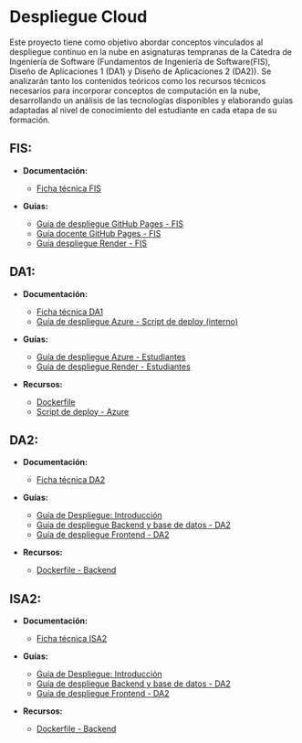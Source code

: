 # Despliegue Cloud

Este proyecto tiene como objetivo abordar conceptos vinculados al despliegue continuo en la nube en asignaturas tempranas de la Cátedra de Ingeniería de Software (Fundamentos de Ingeniería de Software(FIS), Diseño de Aplicaciones 1 (DA1) y Diseño de Aplicaciones 2 (DA2)). Se analizarán tanto los contenidos teóricos como los recursos técnicos necesarios para incorporar conceptos de computación en la nube, desarrollando un análisis de las tecnologías disponibles y elaborando guías adaptadas al nivel de conocimiento del estudiante en cada etapa de su formación.

## FIS:

- **Documentación:**
  - [Ficha técnica FIS](./fis/ficha_tecnica_fis.md)

- **Guías:**
  - [Guía de despliegue GitHub Pages - FIS](./fis/guia_despliegue_gh_pages.md)
  - [Guía docente GitHub Pages - FIS](./fis/guia_despliegue_docente.md)
  - [Guía despliegue Render - FIS](./fis/guia_despliegue_render.md)

## DA1:

- **Documentación:**
  - [Ficha técnica DA1](./da1/ficha_tecnica_da1.md)
  - [Guía de despliegue Azure - Script de deploy (interno)](./da1/script_despliegue_da1.md)

- **Guías:**
  - [Guía de despliegue Azure - Estudiantes](./da1/guia_despliegue_da1_azure.md)
  - [Guía de despliegue Render - Estudiantes](./da1/guia_despliegue_da1_render.md)

- **Recursos:**
  - [Dockerfile](./da1/ejemplo/Obligatorio_1/dockerfile)
  - [Script de deploy - Azure](./da1/ejemplo/Obligatorio_1/deploy.sh)

## DA2:

- **Documentación:**
  - [Ficha técnica DA2](./da2-isa2/ficha_tecnica_da2.md)

- **Guías:**
  - [Guía de Despliegue: Introducción](./da2-isa2/despliegue_da2.md)
  - [Guía de despliegue Backend y base de datos - DA2](./da2-isa2/guia_despliegue_backend_da2.md)
  - [Guía de despliegue Frontend - DA2](./da2-isa2/guia_despliegue_frontend_da2.md)

- **Recursos:**
  - [Dockerfile - Backend](./da2-isa2/ejemplo/Implementacion/Codigo/Backend/Dockerfile)

## ISA2:

- **Documentación:**
  - [Ficha técnica ISA2](./da2-isa2/ficha_tecnica_isa2.md)
    
- **Guías:**
  - [Guía de Despliegue: Introducción](./da2-isa2/despliegue_da2.md)
  - [Guía de despliegue Backend y base de datos - DA2](./da2-isa2/guia_despliegue_backend_da2.md)
  - [Guía de despliegue Frontend - DA2](./da2-isa2/guia_despliegue_frontend_da2.md)

- **Recursos:**
  - [Dockerfile - Backend](./da2-isa2/ejemplo/Implementacion/Codigo/Backend/Dockerfile)

